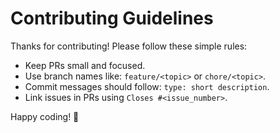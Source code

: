 # Contributing Guidelines

Thanks for contributing! Please follow these simple rules:

- Keep PRs small and focused.
- Use branch names like: `feature/<topic>` or `chore/<topic>`.
- Commit messages should follow: `type: short description`.
- Link issues in PRs using `Closes #<issue_number>`.

Happy coding! 🚀
